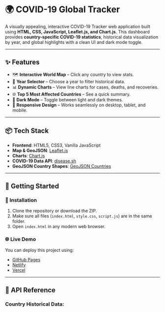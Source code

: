 # 🌍 COVID-19 Global Tracker

A visually appealing, interactive COVID-19 Tracker web application built using **HTML, CSS, JavaScript, Leaflet.js, and Chart.js**. This dashboard provides **country-specific COVID-19 statistics**, historical data visualization by year, and global highlights with a clean UI and dark mode toggle.

---

## ✨ Features

- 🗺️ **Interactive World Map** – Click any country to view stats.
- 📅 **Year Selector** – Choose a year to filter historical data.
- 📊 **Dynamic Charts** – View line charts for cases, deaths, and recoveries.
- 🌐 **Top 5 Most Affected Countries** – See a quick summary.
- 🌙 **Dark Mode** – Toggle between light and dark themes.
- 📱 **Responsive Design** – Works seamlessly on desktop, tablet, and mobile.

---

## 📦 Tech Stack

- **Frontend**: HTML5, CSS3, Vanilla JavaScript
- **Map & GeoJSON**: [Leaflet.js](https://leafletjs.com/)
- **Charts**: [Chart.js](https://www.chartjs.org/)
- **COVID-19 Data API**: [disease.sh](https://disease.sh/docs/)
- **GeoJSON Country Shapes**: [GeoJSON Countries](https://github.com/johan/world.geo.json)

---

## 🚀 Getting Started

### 🔧 Installation

1. Clone the repository or download the ZIP.
2. Make sure all files (`index.html`, `style.css`, `script.js`) are in the same folder.
3. Open `index.html` in any modern web browser.

### 🌐 Live Demo

You can deploy this project using:
- [GitHub Pages](https://pages.github.com/)
- [Netlify](https://netlify.com/)
- [Vercel](https://vercel.com/)

---

## 🧪 API Reference

### Country Historical Data:
